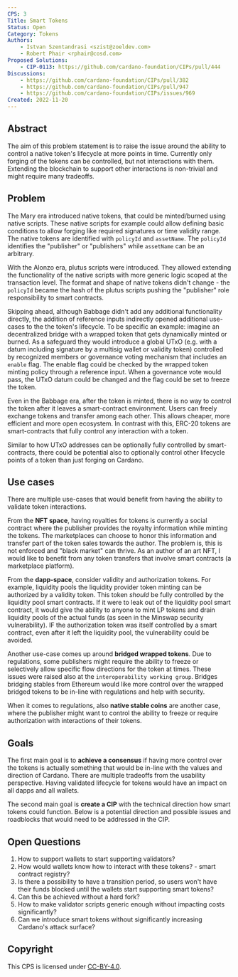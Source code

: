 ```yaml
---
CPS: 3
Title: Smart Tokens
Status: Open
Category: Tokens
Authors:
    - Istvan Szentandrasi <szist@zoeldev.com>
    - Robert Phair <rphair@cosd.com>
Proposed Solutions:
    - CIP-0113: https://github.com/cardano-foundation/CIPs/pull/444
Discussions:
    - https://github.com/cardano-foundation/CIPs/pull/382
    - https://github.com/cardano-foundation/CIPs/pull/947
    - https://github.com/cardano-foundation/CIPs/issues/969
Created: 2022-11-20
---
```


## Abstract

The aim of this problem statement is to raise the issue around the ability to control a native token's lifecycle at more points in time.
Currently only forging of the tokens can be controlled, but not interactions with them. Extending the blockchain to support other interactions is non-trivial and might require many tradeoffs.

## Problem

The Mary era introduced native tokens, that could be minted/burned using native scripts. These native scripts for example could allow defining basic conditions to allow forging like required signatures or time validity range. The native tokens are identified with `policyId` and `assetName`. The `policyId` identifies the "publisher" or "publishers" while `assetName` can be an arbitrary.

With the Alonzo era, plutus scripts were introduced. They allowed extending the functionality of the native scripts with more generic logic scoped at the transaction level. The format and shape of native tokens didn't change - the `policyId` became the hash of the plutus scripts pushing the "publisher" role responsibility to smart contracts.

Skipping ahead, although Babbage didn't add any additional functionality directly, the addition of reference inputs indirectly opened additional use-cases to the the token's lifecycle. To be specific an example: imagine an decentralized bridge with a wrapped token that gets dynamically minted or burned. As a safeguard they would introduce a global UTxO (e.g. with a datum including signature by a multisig wallet or validity token) controlled by recognized members or governance voting mechanism that includes an `enable` flag. The enable flag could be checked by the wrapped token minting policy through a reference input. When a governance vote would pass, the UTxO datum could be changed and the flag could be set to freeze the token.

Even in the Babbage era, after the token is minted, there is no way to control the token after it leaves a smart-contract environment. Users can freely exchange tokens and transfer among each other. This allows cheaper, more efficient and more open ecosystem. In contrast with this, ERC-20 tokens are smart-contracts that fully control any interaction with a token.

Similar to how UTxO addresses can be optionally fully controlled by smart-contracts, there could be potential also to optionally control other lifecycle points of a token than just forging on Cardano.

## Use cases

There are multiple use-cases that would benefit from having the ability to validate token interactions.

From the **NFT space**, having royalties for tokens is currently a social contract where the publisher provides the royalty information while minting the tokens. The marketplaces can choose to honor this information and transfer part of the token sales towards the author. The problem is, this is not enforced and "black market" can thrive. As an author of an art NFT, I would like to benefit from any token transfers that involve smart contracts (a marketplace platform).

From the **dapp-space**, consider validity and authorization tokens. For example, liquidity pools the liquidity provider token minting can be authorized by a validity token. This token _should_ be fully controlled by the liquidity pool smart contracts. If it were to leak out of the liquidity pool smart contract, it would give the ability to anyone to mint LP tokens and drain liquidity pools of the actual funds (as seen in the Minswap security vulnerability). IF the authorization token was itself controlled by a smart contract, even after it left the liquidity pool, the vulnerability could be avoided.

Another use-case comes up around **bridged wrapped tokens**. Due to regulations, some publishers might require the ability to freeze or selectively allow specific flow directions for the token at times. These issues were raised also at the `interoperability working group`. Bridges bridging stables from Ethereum would like more control over the wrapped bridged tokens to be in-line with regulations and help with security.

When it comes to regulations, also **native stable coins** are another case, where the publisher might want to control the ability to freeze or require authorization with interactions of their tokens.

## Goals

The first main goal is to **achieve a consensus** if having more control over the tokens is actually something that would be in-line with the values and direction of Cardano. There are multiple tradeoffs from the usability perspective. Having validated lifecycle for tokens would have an impact on all dapps and all wallets.

The second main goal is **create a CIP** with the technical direction how smart tokens could function. Below is a potential direction and possible issues and roadblocks that would need to be addressed in the CIP.

## Open Questions

1. How to support wallets to start supporting validators?
1. How would wallets know how to interact with these tokens? - smart contract registry?
1. Is there a possibility to have a transition period, so users won't have their funds blocked until the wallets start supporting smart tokens?
1. Can this be achieved without a hard fork?
1. How to make validator scripts generic enough without impacting costs significantly?
1. Can we introduce smart tokens without significantly increasing Cardano's attack surface?

## Copyright

This CPS is licensed under [CC-BY-4.0](https://creativecommons.org/licenses/by/4.0/legalcode).
